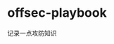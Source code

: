 

































































































































# offsec-playbook
记录一点攻防知识
